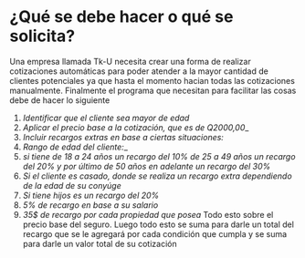 # ¿Qué se debe hacer o qué se solicita?


Una empresa llamada Tk-U necesita crear una forma de realizar cotizaciones automáticas para poder atender a la mayor cantidad de clientes potenciales
ya que hasta el momento hacian todas las cotizaciones manualmente.
Finalmente el programa que necesitan para facilitar las cosas debe de hacer lo siguiente
1. _Identificar que el cliente sea mayor de edad_
2. _Aplicar el precio base a la cotización, que es de Q2000,00__
3. _Incluir recargos extras en base a ciertas situaciones:_
4. _Rango de edad del cliente:__
5. _si tiene de 18 a 24 años un recargo del 10%
de 25 a 49 años un recargo del 20%
y por último de 50 años en adelante un recargo del 30%_
6. _Si el cliente es casado, donde se realiza un recargo extra dependiendo de la edad de su conyúge_
7. _Si tiene hijos es un recargo del 20%_
8. _5% de recargo en base a su salario_
9. _35$ de recargo por cada propiedad que posea_
Todo esto sobre el precio base del seguro.
Luego todo esto se suma para darle un total del recargo que se le agregará por cada condición que cumpla y se suma para darle un valor total de su cotización




 
